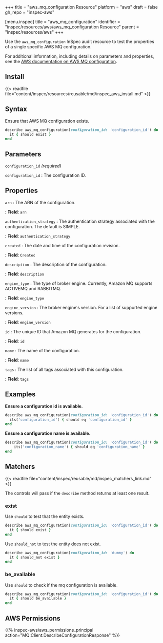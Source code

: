+++
title = "aws_mq_configuration Resource"
platform = "aws"
draft = false
gh_repo = "inspec-aws"

[menu.inspec]
title = "aws_mq_configuration"
identifier = "inspec/resources/aws/aws_mq_configuration Resource"
parent = "inspec/resources/aws"
+++

Use the `aws_mq_configuration` InSpec audit resource to test the properties of a single specific AWS MQ configuration.

For additional information, including details on parameters and properties, see the [AWS documentation on AWS MQ configuration](https://docs.aws.amazon.com/AWSCloudFormation/latest/UserGuide/aws-resource-amazonmq-configuration.html).

## Install

{{< readfile file="content/inspec/resources/reusable/md/inspec_aws_install.md" >}}

## Syntax

Ensure that AWS MQ configuration exists.

```ruby
describe aws_mq_configuration(configuration_id: 'configuration_id') do
  it { should exist }
end
```

## Parameters

`configuration_id` _(required)_

`configuration_id`
: The configuration ID.

## Properties

`arn`
: The ARN of the configuration.

: **Field**: `arn`

`authentication_strategy`
: The authentication strategy associated with the configuration. The default is SIMPLE.

: **Field**: `authentication_strategy`

`created`
: The date and time of the configuration revision.

: **Field**: `Created`

`description`
: The description of the configuration.

: **Field**: `description`

`engine_type`
: The type of broker engine. Currently, Amazon MQ supports ACTIVEMQ and RABBITMQ.

: **Field**: `engine_type`

`engine_version`
: The broker engine's version. For a list of supported engine versions.

: **Field**: `engine_version`

`id`
: The unique ID that Amazon MQ generates for the configuration.

: **Field**: `id`

`name`
: The name of the configuration.

: **Field**: `name`

`tags`
: The list of all tags associated with this configuration.

: **Field**: `tags`

## Examples

**Ensure a configuration id is available.**

```ruby
describe aws_mq_configuration(configuration_id: 'configuration_id') do
  its('configuration_id') { should eq 'configuration_id' }
end
```

**Ensure a configuration name is available.**

```ruby
describe aws_mq_configuration(configuration_id: 'configuration_id') do
    its('configuration_name') { should eq 'configuration_name' }
end
```

## Matchers

{{< readfile file="content/inspec/reusable/md/inspec_matchers_link.md" >}}

The controls will pass if the `describe` method returns at least one result.

### exist

Use `should` to test that the entity exists.

```ruby
describe aws_mq_configuration(configuration_id: 'configuration_id') do
  it { should exist }
end
```

Use `should_not` to test the entity does not exist.

```ruby
describe aws_mq_configuration(configuration_id: 'dummy') do
  it { should_not exist }
end
```

### be_available

Use `should` to check if the mq configuration is available.

```ruby
describe aws_mq_configuration(configuration_id: 'configuration_id') do
  it { should be_available }
end
```

## AWS Permissions

{{% inspec-aws/aws_permissions_principal action="MQ:Client:DescribeConfigurationResponse" %}}
